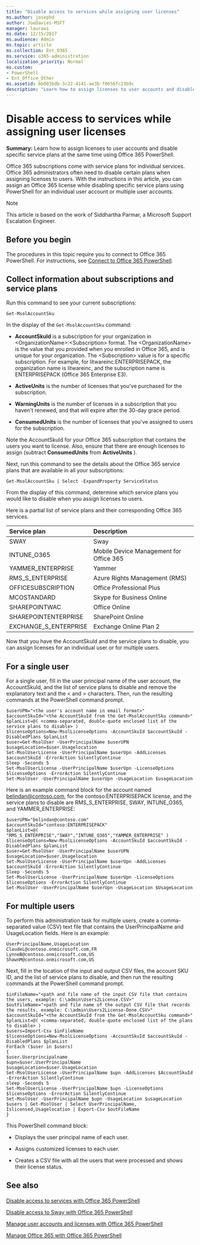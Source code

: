 ```yaml
---
title: "Disable access to services while assigning user licenses"
ms.author: josephd
author: JoeDavies-MSFT
manager: laurawi
ms.date: 12/15/2017
ms.audience: Admin
ms.topic: article
ms.collection: Ent_O365
ms.service: o365-administration
localization_priority: Normal
ms.custom:
- PowerShell
- Ent_Office_Other
ms.assetid: bb003bdb-3c22-4141-ae3b-f0656fc23b9c
description: "Learn how to assign licenses to user accounts and disable specific service plans at the same time using Office 365 PowerShell."
---
```


# Disable access to services while assigning user licenses

**Summary:**  Learn how to assign licenses to user accounts and disable specific service plans at the same time using Office 365 PowerShell.
  
Office 365 subscriptions come with service plans for individual services. Office 365 administrators often need to disable certain plans when assigning licenses to users. With the instructions in this article, you can assign an Office 365 license while disabling specific service plans using PowerShell for an individual user account or multiple user accounts.
  
> [!NOTE]
> This article is based on the work of Siddhartha Parmar, a Microsoft Support Escalation Engineer. 
  
## Before you begin

The procedures in this topic require you to connect to Office 365 PowerShell. For instructions, see [Connect to Office 365 PowerShell](connect-to-office-365-powershell.md).
  
## Collect information about subscriptions and service plans

Run this command to see your current subscriptions:
  
```
Get-MsolAccountSku
```

In the display of the  `Get-MsolAccountSku` command:
  
- **AccountSkuId** is a subscription for your organization in \<OrganizationName>:\<Subscription> format. The \<OrganizationName> is the value that you provided when you enrolled in Office 365, and is unique for your organization. The \<Subscription> value is for a specific subscription. For example, for litwareinc:ENTERPRISEPACK, the organization name is litwareinc, and the subscription name is ENTERPRISEPACK (Office 365 Enterprise E3).
    
- **ActiveUnits** is the number of licenses that you've purchased for the subscription.
    
- **WarningUnits** is the number of licenses in a subscription that you haven't renewed, and that will expire after the 30-day grace period.
    
- **ConsumedUnits** is the number of licenses that you've assigned to users for the subscription.
    
Note the AccountSkuId for your Office 365 subscription that contains the users you want to license. Also, ensure that there are enough licenses to assign (subtract **ConsumedUnits** from **ActiveUnits** ).
  
Next, run this command to see the details about the Office 365 service plans that are available in all your subscriptions:
  
```
Get-MsolAccountSku | Select -ExpandProperty ServiceStatus
```

From the display of this command, determine which service plans you would like to disable when you assign licenses to users.
  
Here is a partial list of service plans and their corresponding Office 365 services.
  
|**Service plan**|**Description**|
|:-----|:-----|
|SWAY  <br/> |Sway  <br/> |
|INTUNE_O365  <br/> |Mobile Device Management for Office 365  <br/> |
|YAMMER_ENTERPRISE  <br/> |Yammer  <br/> |
|RMS_S_ENTERPRISE  <br/> |Azure Rights Management (RMS)  <br/> |
|OFFICESUBSCRIPTION  <br/> |Office Professional Plus  <br/> |
|MCOSTANDARD  <br/> |Skype for Business Online  <br/> |
|SHAREPOINTWAC  <br/> |Office Online  <br/> |
|SHAREPOINTENTERPRISE  <br/> |SharePoint Online  <br/> |
|EXCHANGE_S_ENTERPRISE  <br/> |Exchange Online Plan 2  <br/> |
   
Now that you have the AccountSkuId and the service plans to disable, you can assign licenses for an individual user or for multiple users.
  
## For a single user

For a single user, fill in the user principal name of the user account, the AccountSkuId, and the list of service plans to disable and remove the explanatory text and the \< and > characters. Then, run the resulting commands at the PowerShell command prompt.
  
```
$userUPN="<the user's account name in email format>"
$accountSkuId="<the AccountSkuId from the Get-MsolAccountSku command>"
$planList=@( <comma-separated, double-quote enclosed list of the service plans to disable> )
$licenseOptions=New-MsolLicenseOptions -AccountSkuId $accountSkuId -DisabledPlans $planList
$user=Get-MsolUser -UserPrincipalName $userUPN
$usageLocation=$user.Usagelocation
Set-MsolUserLicense -UserPrincipalName $userUpn -AddLicenses $accountSkuId -ErrorAction SilentlyContinue
Sleep -Seconds 5
Set-MsolUserLicense -UserPrincipalName $userUpn -LicenseOptions $licenseOptions -ErrorAction SilentlyContinue
Set-MsolUser -UserPrincipalName $userUpn -UsageLocation $usageLocation
```

Here is an example command block for the account named belindan@contoso.com, for the contoso:ENTERPRISEPACK license, and the service plans to disable are RMS_S_ENTERPRISE, SWAY, INTUNE_O365, and YAMMER_ENTERPRISE:
  
```
$userUPN="belindan@contoso.com"
$accountSkuId="contoso:ENTERPRISEPACK"
$planList=@( "RMS_S_ENTERPRISE","SWAY","INTUNE_O365","YAMMER_ENTERPRISE" )
$licenseOptions=New-MsolLicenseOptions -AccountSkuId $accountSkuId -DisabledPlans $planList
$user=Get-MsolUser -UserPrincipalName $userUPN
$usageLocation=$user.Usagelocation
Set-MsolUserLicense -UserPrincipalName $userUpn -AddLicenses $accountSkuId -ErrorAction SilentlyContinue
Sleep -Seconds 5
Set-MsolUserLicense -UserPrincipalName $userUpn -LicenseOptions $licenseOptions -ErrorAction SilentlyContinue
Set-MsolUser -UserPrincipalName $userUpn -UsageLocation $UsageLocation
```

## For multiple users

To perform this administration task for multiple users, create a comma-separated value (CSV) text file that contains the UserPrincipalName and UsageLocation fields. Here is an example:
  
```
UserPrincipalName,UsageLocation
ClaudeL@contoso.onmicrosoft.com,FR
LynneB@contoso.onmicrosoft.com,US
ShawnM@contoso.onmicrosoft.com,US
```

Next, fill in the location of the input and output CSV files, the account SKU ID, and the list of service plans to disable, and then run the resulting commands at the PowerShell command prompt.
  
```
$inFileName="<path and file name of the input CSV file that contains the users, example: C:\admin\Users2License.CSV>"
$outFileName="<path and file name of the output CSV file that records the results, example: C:\admin\Users2License-Done.CSV>"
$accountSkuId="<the AccountSkuId from the Get-MsolAccountSku command>"
$planList=@( <comma-separated, double-quote enclosed list of the plans to disable> )
$users=Import-Csv $inFileName
$licenseOptions=New-MsolLicenseOptions -AccountSkuId $accountSkuId -DisabledPlans $planList
ForEach ($user in $users)
{
$user.Userprincipalname
$upn=$user.UserPrincipalName
$usageLocation=$user.UsageLocation
Set-MsolUserLicense -UserPrincipalName $upn -AddLicenses $AccountSkuId -ErrorAction SilentlyContinue
sleep -Seconds 5
Set-MsolUserLicense -UserPrincipalName $upn -LicenseOptions $licenseOptions -ErrorAction SilentlyContinue
Set-MsolUser -UserPrincipalName $upn -UsageLocation $usageLocation
$users | Get-MsolUser | Select UserPrincipalName, Islicensed,Usagelocation | Export-Csv $outFileName
}
```

This PowerShell command block:
  
- Displays the user principal name of each user.
    
- Assigns customized licenses to each user.
    
- Creates a CSV file with all the users that were processed and shows their license status.
    
## See also

#### 

[Disable access to services with Office 365 PowerShell](disable-access-to-services-with-office-365-powershell.md)
  
[Disable access to Sway with Office 365 PowerShell](disable-access-to-sway-with-office-365-powershell.md)
  
[Manage user accounts and licenses with Office 365 PowerShell](manage-user-accounts-and-licenses-with-office-365-powershell.md)
  
[Manage Office 365 with Office 365 PowerShell](manage-office-365-with-office-365-powershell.md)

